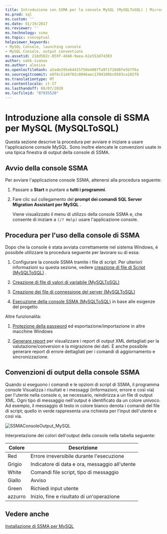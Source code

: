 ```yaml
---
title: Introduzione con SSMA per la console MySQL (MySQLToSQL) | Microsoft Docs
ms.prod: sql
ms.custom: ''
ms.date: 01/19/2017
ms.reviewer: ''
ms.technology: ssma
ms.topic: conceptual
helpviewer_keywords:
- MySQL Console, launching console
- MySQL Console, output conventions
ms.assetid: 218d502c-059f-4d48-9aea-61e553d74303
author: nahk-ivanov
ms.author: alexiva
ms.openlocfilehash: a5ade295e64415f50e4887fa971f20d8fe5b7f6a
ms.sourcegitcommit: e8f6c51d4702c0046aec1394109bc0503ca182f0
ms.translationtype: MT
ms.contentlocale: it-IT
ms.lasthandoff: 08/07/2020
ms.locfileid: "87935520"
---
```

# <a name="getting-started-with-ssma-for-mysql-console-mysqltosql"></a>Introduzione alla console di SSMA per MySQL (MySQLToSQL)
Questa sezione descrive la procedura per avviare e iniziare a usare l'applicazione console MySQL. Sono inoltre elencate le convenzioni usate in una tipica finestra di output della console di SSMA.  
  
## <a name="launching-ssma-console"></a>Avvio della console SSMA  
Per avviare l'applicazione console SSMA, attenersi alla procedura seguente:  
  
1.  Passare a **Start** e puntare a **tutti i programmi**.  
  
2.  Fare clic sul collegamento del **prompt dei comandi SQL Server Migration Assistant per MySQL** .  
  
    Viene visualizzato il menu di utilizzo della console SSMA e, che consente di iniziare a `(/? Help)` usare l'applicazione console.  
  
## <a name="procedure-for-using-the-ssma-console"></a>Procedura per l'uso della console di SSMA  
Dopo che la console è stata avviata correttamente nel sistema Windows, è possibile utilizzare la procedura seguente per lavorare su di essa:  
  
1.  Configurare la console SSMA tramite i file di script. Per ulteriori informazioni su questa sezione, vedere [creazione di file di Script &#40;MySQLToSQL&#41;](../../ssma/mysql/creating-script-files-mysqltosql.md) .  
  
2.  [Creazione di file di valori di variabile &#40;MySQLToSQL&#41;](../../ssma/mysql/creating-variable-value-files-mysqltosql.md)  
  
3.  [Creazione dei file di connessione del server &#40;MySQLToSQL&#41;](../../ssma/mysql/creating-the-server-connection-files-mysqltosql.md)  
  
4.  [Esecuzione della console SSMA &#40;MySQLToSQL&#41;](../../ssma/mysql/executing-the-ssma-console-mysqltosql.md) in base alle esigenze del progetto  
  
Altre funzionalità:  
  
1.  [Protezione della password](managing-passwords-mysqltosql.md) ed esportazione/importazione in altre macchine Windows  
  
2.  [Generare report](generating-reports-mysqltosql.md) per visualizzare i report di output XML dettagliati per la valutazione/conversion e la migrazione dei dati. È anche possibile generare report di errore dettagliati per i comandi di aggiornamento e sincronizzazione.  
  
## <a name="ssma-console-output-conventions"></a>Convenzioni di output della console SSMA  
Quando si eseguono i comandi e le opzioni di script di SSMA, il programma console Visualizza i risultati e i messaggi (informazioni, errore e così via) per l'utente nella console o, se necessario, reindirizza a un file di output XML. Ogni tipo di messaggio nell'output è identificato da un colore univoco. Ad esempio, il messaggio di testo in colore bianco denota i comandi del file di script; quello in verde rappresenta una richiesta per l'input dell'utente e così via.  
  
![SSMAConsoleOutput_MySQL](../../ssma/mysql/media/ssmaconsoleoutput_mysql.jpg "SSMAConsoleOutput_MySQL")  
  
Interpretazione dei colori dell'output della console nella tabella seguente:  
  
|Colore|Descrizione|  
|---------|---------------|  
|Red|Errore irreversibile durante l'esecuzione|  
|Grigio|Indicatore di data e ora, messaggio all'utente|  
|White|Comandi file script, tipo di messaggio|  
|Giallo|Avviso|  
|Green|Richiedi input utente|  
|azzurro|Inizio, fine e risultato di un'operazione|  
  
## <a name="see-also"></a>Vedere anche  
[Installazione di SSMA per MySQL](installing-ssma-for-mysql-mysqltosql.md)  
  
